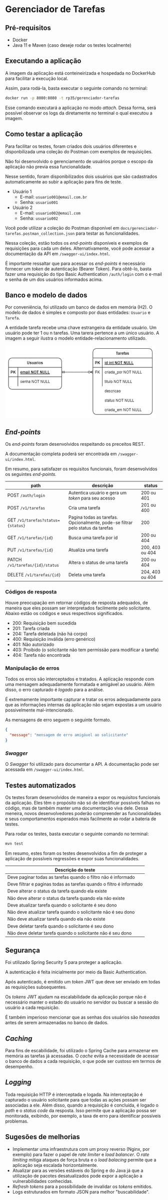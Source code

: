 # Gerenciador de Tarefas

## Pré-requisitos

- Docker
- Java 11 e Maven (caso deseje rodar os testes localmente)

## Executando a aplicação

A imagem da aplicação está conteineirizada e hospedada no DockerHub para facilitar a execução local.

Assim, para rodá-la, basta executar o seguinte comando no terminal:

```bash
docker run -p 8080:8080 -t rp35/gerenciador-tarefas
```

Esse comando executará a aplicação no modo *attach*. Dessa forma, será possível observar os logs da diretamente no
terminal o qual executou a imagem.

## Como testar a aplicação

Para facilitar os testes, foram criados dois usuários diferentes e disponbilizada uma coleção do Postman com exemplos de
requisições.

Não foi desenvolvido o gerenciamento de usuários porque o escopo da aplicação não previa essa funcionalidade.

Nesse sentido, foram disponibilizados dois usuários que são cadastrados automaticamente ao subir a aplicação para fins
de teste.

- Usuário 1
    - E-mail: `usuario001@email.com.br`
    - Senha: `usuario001`
- Usuário 2
    - E-mail: `usuario002@email.com`
    - Senha: `usuario002`

Você pode utilizar a coleção do Postman disponível em `docs/gerenciador-tarefas.postman_collection.json` para testar as
funcionalidades.

Nessa coleção, estão todos os *end-points* disponíveis e exemplos de requisições para cada um deles. Alternativamente,
você pode acessar a documentação da API em `/swagger-ui/index.html`.

É importante ressaltar que para acessar os *end-points* é necessário fornecer um *token* de autenticação (Bearer Token).
Para obtê-lo, basta fazer uma requisição do tipo Basic Authentication `/auth/login` com o e-mail e senha de um dos
usuários informados acima.

## Banco e modelo de dados

Por conveniência, foi utilizado um banco de dados em memória (H2). O modelo de dados é simples e composto por duas
entidades: `Usuario` e `Tarefa`.

A entidade tarefa recebe uma chave estrangeira da entidade usuário. Um usuário pode ter 1 ou n tarefas. Uma tarera
pertence a um único usuário. A imagem a seguir ilustra o modelo entidade-relacionamento utilizado.

[![Modelo de dados](docs/modelo-relacional-dados.png)](docs/modelo-relacional-dados.png)

## *End-points*

Os *end-points* foram desenvolvidos respeitando os preceitos REST.

A documentação completa poderá ser encontrada em `/swagger-ui/index.html`.

Em resumo, para satisfazer os requisitos funcionais, foram desenvolvidos os seguintes *end-points*.

| path                              | descrição                                                                      | status          |
|-----------------------------------|--------------------------------------------------------------------------------|-----------------|
| POST `/auth/login`                | Autentica usuário e gera um *token* para seu acesso                            | 200 ou 401      |
| POST `/v1/tarefas`                | Cria uma tarefa                                                                | 201 ou 400      |
| GET `/v1/tarefas?status={status}` | Pagina todas as tarefas. Opcionalmente, pode-se filtrar pelo status da tarefas | 200             |
| GET `/v1/tarefas/{id}`            | Busca uma tarefa por id                                                        | 200 ou 404      |
| PUT `/v1/tarefas/{id}`            | Atualiza uma tarefa                                                            | 200, 403 ou 404 |
| PATCH `/v1/tarefas/{id}/status`   | Altera o status de uma tarefa                                                  | 200 ou 404      |
| DELETE `/v1/tarefas/{id}`         | Deleta uma tarefa                                                              | 204, 403 ou 404 |

### Códigos de resposta

Houve preocupação em retornar códigos de resposta adequados, de maneira que eles possam ser interpretados facilmente
pelo solicitante. Abaixo estão os códigos e seus respectivos significados.

- 200: Requisição bem sucedida
- 201: Tarefa criada
- 204: Tarefa deletada (não há corpo)
- 400: Requisição inválida (erro genérico)
- 401: Não autorizado
- 403: Proibido (o solicitante não tem permissão para modificar a tarefa)
- 404: Tarefa não encontrada

### Manipulação de erros

Todos os erros são interceptados e tratados. A aplicação responde com uma mensagem adequadamente formatada e amigável ao
usuário. Além disso, o erro capturado é *logado* para a análise.

É extremamente importante capturar e tratar os erros adequadamente para que as informações internas da aplicação não
sejam expostas a um usuário possivelmente mal-intencionado.

As mensagens de erro seguem o seguinte formato.

```json
{
  "message": "mensagem de erro amigável ao solicitante"
}
```

### *Swagger*

O *Swagger* foi utilizado para documentar a API. A documentação pode ser acessada em `/swagger-ui/index.html`.

## Testes automatizados

Os testes foram desenvolvidos de maneira a expor os requisitos funcionais da aplicação. Eles têm o propósito não só de
identificar possíveis falhas no código, mas de também manter uma documentação viva dele. Dessa meneira, novos
desenvolvedores poderão compreender as funcionalidades e seus comportamentos esperados mais facilmente ao rodar a
bateria de testes.

Para rodar os testes, basta executar o seguinte comando no terminal:

```bash
mvn test
```

Em resumo, estes foram os testes desenvolvidos a fim de proteger a aplicação de possíveis regressões e expor suas
funcionalidades.

| Descrição do teste                                                  |
|---------------------------------------------------------------------|
| Deve paginar todas as tarefas quando o filtro não é informado       |
| Deve filtrar e paginas todas as tarefas quando o filtro é informado | 
| Deve alterar o status da tarefa quando ela existe                   |
| Não deve alterar o status da tarefa quando ela não existe           |
| Deve atualizar tarefa quando o solicitante é seu dono               |
| Não deve atualizar tarefa quando o solicitante não é seu dono       |
| Não deve atualizar tarefa quando ela não existe                     |
| Deve deletar tarefa quando o solicitante é seu dono                 |
| Não deve deletar tarefa quando o solicitante não é seu dono         |

## Segurança

Foi utilizado Spring Security 5 para proteger a aplicação.

A autenticação é feita inicialmente por meio da Basic Authentication.

Após autenticado, é emitido um *token* JWT que deve ser enviado em todas as requisições subsequentes.

Os *tokens* JWT ajudam na escalabilidade da aplicação porque não é necessário manter o estado do usuário no servidor ou
buscar a sessão do usuário a cada requisição.

É também imperioso mencionar que as senhas dos usuários são *haseadas* antes de serem armazenadas no banco de dados.

## *Caching*

Para fins de escabilidade, foi utilizado o Spring Cache para armazenar em memória as tarefas já acessadas. O *cache*
evita a necessidade de acessar o banco de dados a cada requisição, o que pode ser custoso em termos de desempenho.

## *Logging*

Toda requisição HTTP é interceptada e logada. Na interceptação é capturado o usuário solicitante para que todas as ações
possam ser associadas a ele. Além disso, quando a requisição é concluida, é logado o *path* e o *status code* da
resposta. Isso permite que a aplicação possa ser monitorada, exibindo, por exemplo, a taxa de erro para identificar
possíveis problemas.

## Sugesões de melhorias

- Implementar uma infraestrutura com um proxy reverso (Nginx, por exemplo) para fazer o papel de *rate limiter* e *load
  balancer*. O *rate limiting* mitiga ataques de força bruta e o *load balacing* permite que a aplicação seja escalada
  horizontalmente.
- Atualizar para as versões estáveis do Spring e do Java já que a utilização de pacotes desatualizados pode expor a
  aplicação a vulnerabilidades conhecidas.
- *Refresh tokens* para a possibilidade de invalidar os *tokens* emitidos.
- Logs estruturados em formato JSON para melhor "buscabilidade".
